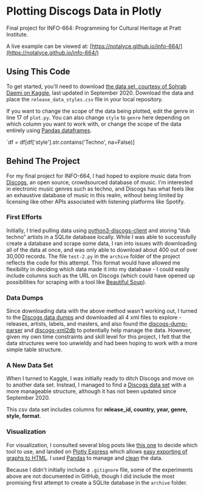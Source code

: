 # Plotting Discogs Data in Plotly

Final project for INFO-664: Programming for Cultural Heritage at Pratt Institute. 

A live example can be viewed at:
[https://notalyce.github.io/info-664/](https://notalyce.github.io/info-664/)

## Using This Code

To get started, you'll need to download [the data set, courtesy of Sohrab Daemi on Kaggle](https://www.kaggle.com/datasets/sohrabdaemi/discogs-database-all-release-data), last updated in September 2020. Download the data and place the `release_data_styles.csv` file in your local repository.

If you want to change the scope of the data being plotted, edit the genre in line 17 of `plot.py`. You can also change `style` to `genre` here depending on which column you want to work with, or change the scope of the data entirely using [Pandas dataframes](https://pandas.pydata.org/docs/reference/api/pandas.DataFrame.html).

`df = df[df['style'].str.contains('Techno', na=False)]

## Behind The Project

For my final project for INFO-664, I had hoped to explore music data from [Discogs](https://www.discogs.com/developers), an open source, crowdsourced database of music. I'm interested in electronic music genres such as techno, and Discogs has what feels like an exhaustive database of music in this realm, without being limited by licensing like other APIs associated with listening platforms like Spotify.

### First Efforts

Initially, I tried pulling data using [python3-discogs-client](python3-discogs-client) and storing “dub techno” artists in a SQLite database locally. While I was able to successfully create a database and scrape some data, I ran into issues with downloading all of the data at once, and was only able to download about 400 out of over 30,000 records. The file `test-2.py` in the `archive` folder of the project reflects the code for this attempt. This format would have allowed me flexibility in deciding which data made it into my database - I could easily include columns such as the URL on Discogs (which could have opened up possibilities for scraping with a tool like [Beautiful Soup](https://beautiful-soup-4.readthedocs.io/en/latest/)).

### Data Dumps

Since downloading data with the above method wasn't working out, I turned to the [Discogs data dumps](https://discogs-data-dumps.s3.us-west-2.amazonaws.com/index.html) and downloaded all 4 xml files to explore - releases, artists, labels, and masters, and also found the [discogs-dump-parser](https://github.com/mjb2010/Discogs-dump-parser) and [discogs-xml2db](https://github.com/philipmat/discogs-xml2db) to potentially help manage the data. However, given my own time constraints and skill level for this project, I felt that the data structures were too unwieldy and had been hoping to work with a more simple table structure. 

### A New Data Set

When I turned to Kaggle, I was initially ready to ditch Discogs and move on to another data set. Instead, I managed to find a [Discogs data set](https://www.kaggle.com/datasets/sohrabdaemi/discogs-database-all-release-data) with a more manageable structure, although it has not been updated since September 2020.

This csv data set includes columns for **release_id, country, year, genre, style, format**.

### Visualization

For visualization, I consulted several blog posts like [this one](https://towardsdatascience.com/top-6-python-libraries-for-visualization-which-one-to-use-fe43381cd658) to decide which tool to use, and landed on [Plotly Express](https://plotly.com/python/plotly-express/) which allows [easy exporting of graphs to HTML](https://plotly.com/python/interactive-html-export/). I used [Pandas](https://pandas.pydata.org/) to manage and [clean](https://www.w3schools.com/python/pandas/pandas_cleaning.asp) the data.

Because I didn't initially include a `.gitignore` file, some of the experiments above are not documented in GitHub, though I did include the most promising first attempt to create a SQLite database in the `archive` folder.